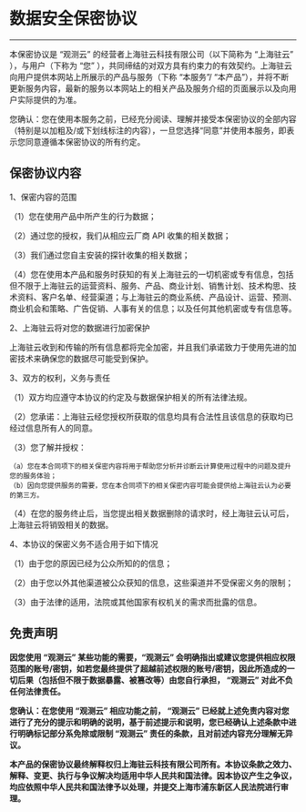 # 数据安全保密协议
---

本保密协议是 “观测云” 的经营者上海驻云科技有限公司（以下简称为 “上海驻云” ），与用户（下称为 “您” ），共同缔结的对双方具有约束力的有效契约。上海驻云向用户提供本网站上所展示的产品与服务（下称 “本服务”/ “本产品”），并将不断更新服务内容，最新的服务以本网站上的相关产品及服务介绍的页面展示以及向用户实际提供的为准。

您确认：您在使用本服务之前，已经充分阅读、理解并接受本保密协议的全部内容（特别是以加粗及/或下划线标注的内容），一旦您选择“同意”并使用本服务，即表示您同意遵循本保密协议的所有约定。

## 保密协议内容

1、保密内容的范围

（1）您在使用产品中所产生的行为数据；

（2）通过您的授权，我们从相应云厂商 API 收集的相关数据；

（3）我们通过您自主安装的探针收集的相关数据；

（4）您在使用本产品和服务时获知的有关上海驻云的一切机密或专有信息，包括但不限于上海驻云的运营资料、服务、产品、商业计划、销售计划、技术构思、技术资料、客户名单、经营渠道；与上海驻云的商业系统、产品设计、运营、预测、商业机会和策略、广告促销、人事有关的信息；以及任何其他机密或专有信息等。

2、上海驻云将对您的数据进行加密保护

上海驻云收到和传输的所有信息都将完全加密，并且我们承诺致力于使用先进的加密技术来确保您的数据尽可能受到保护。

3、双方的权利，义务与责任

（1）双方均应遵守本协议的约定及与数据保护相关的所有法律法规。

（2）您承诺：上海驻云经您授权所获取的信息均具有合法性且该信息的获取均已经过信息所有人的同意。

（3）您了解并授权：

    （a）您在本合同项下的相关保密内容将用于帮助您分析并诊断云计算使用过程中的问题及提升您的服务体验；
    （b）因向您提供服务的需要，您在本合同项下的相关保密内容可能会提供给上海驻云认为必要的第三方。

（4）在您的服务终止后，当您提出相关数据删除的请求时，经上海驻云认可后，上海驻云将销毁相关的数据。

4、本协议的保密义务不适合用于如下情况

（1）由于您的原因已经为公众所知的的信息；

（2）由于您以外其他渠道被公众获知的信息，这些渠道并不受保密义务的限制；

（3）由于法律的适用，法院或其他国家有权机关的需求而批露的信息。

## 免责声明

**因您使用 “观测云” 某些功能的需要，“观测云” 会明确指出或建议您提供相应权限范围的账号/密钥，如若您最终提供了超越前述权限的账号/密钥，因此所造成的一切后果（包括但不限于数据暴露、被篡改等）由您自行承担， “观测云” 对此不负任何法律责任。**

**您确认：在您使用 “观测云” 相应功能之前， “观测云” 已经就上述免责内容对您进行了充分的提示和明确的说明，基于前述提示和说明，您已经确认上述条款中进行明确标记部分系免除或限制 “观测云” 责任的条款，且对前述内容充分理解无异议。**

**本产品的保密协议最终解释权归上海驻云科技有限公司所有。本协议条款之效力、解释、变更、执行与争议解决均适用中华人民共和国法律。因本协议产生之争议，均应依照中华人民共和国法律予以处理，并提交上海市浦东新区人民法院进行审理。**

